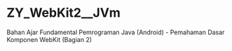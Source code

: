 # ZY_WebKit2__JVm
Bahan Ajar Fundamental Pemrograman Java (Android) - Pemahaman Dasar Komponen WebKit (Bagian 2)
